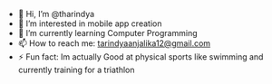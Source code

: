 - 👋 Hi, I’m @tharindya
- 👀 I’m interested in mobile app creation
- 🌱 I’m currently learning Computer Programming
- 📫 How to reach me: tarindyaanjalika12@gmail.com
- ⚡ Fun fact: Im actually Good at physical sports like swimming and currently training for a triathlon

<!---
tharindya/tharindya is a ✨ special ✨ repository because its `README.md` (this file) appears on your GitHub profile.
You can click the Preview link to take a look at your changes.
--->
